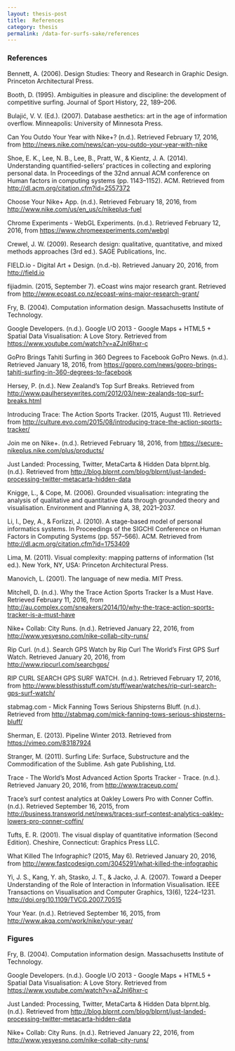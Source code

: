 ```yaml
---
layout: thesis-post
title:  References
category: thesis
permalink: /data-for-surfs-sake/references
---
```


### References

Bennett, A. (2006). Design Studies: Theory and Research in Graphic Design. Princeton Architectural Press.

Booth, D. (1995). Ambiguities in pleasure and discipline: the development of competitive surfing. Journal of Sport History, 22, 189–206.

Bulajić, V. V. (Ed.). (2007). Database aesthetics: art in the age of information overflow. Minneapolis: University of Minnesota Press.

Can You Outdo Your Year with Nike+? (n.d.). Retrieved February 17, 2016, from http://news.nike.com/news/can-you-outdo-your-year-with-nike

Shoe, E. K., Lee, N. B., Lee, B., Pratt, W., & Kientz, J. A. (2014). Understanding quantified-sellers’ practices in collecting and exploring personal data. In Proceedings of the 32nd annual ACM conference on Human factors in computing systems (pp. 1143–1152). ACM. Retrieved from http://dl.acm.org/citation.cfm?id=2557372

Choose Your Nike+ App. (n.d.). Retrieved February 18, 2016, from http://www.nike.com/us/en_us/c/nikeplus-fuel

Chrome Experiments - WebGL Experiments. (n.d.). Retrieved February 12, 2016, from https://www.chromeexperiments.com/webgl

Crewel, J. W. (2009). Research design: qualitative, quantitative, and mixed methods approaches (3rd ed.). SAGE Publications, Inc.

FIELD.io - Digital Art + Design. (n.d.-b). Retrieved January 20, 2016, from http://field.io

fijiadmin. (2015, September 7). eCoast wins major research grant. Retrieved from http://www.ecoast.co.nz/ecoast-wins-major-research-grant/

Fry, B. (2004). Computation information design. Massachusetts Institute of Technology.

Google Developers. (n.d.). Google I/O 2013 - Google Maps + HTML5 + Spatial Data Visualisation: A Love Story. Retrieved from https://www.youtube.com/watch?v=aZJnI6hxr-c

GoPro Brings Tahiti Surfing in 360 Degrees to Facebook GoPro News. (n.d.). Retrieved January 18, 2016, from https://gopro.com/news/gopro-brings-tahiti-surfing-in-360-degrees-to-facebook

Hersey, P. (n.d.). New Zealand’s Top Surf Breaks. Retrieved from http://www.paulherseywrites.com/2012/03/new-zealands-top-surf-breaks.html

Introducing Trace: The Action Sports Tracker. (2015, August 11). Retrieved from http://culture.evo.com/2015/08/introducing-trace-the-action-sports-tracker/

Join me on Nike+. (n.d.). Retrieved February 18, 2016, from https://secure-nikeplus.nike.com/plus/products/

Just Landed: Processing, Twitter, MetaCarta & Hidden Data blprnt.blg. (n.d.). Retrieved from http://blog.blprnt.com/blog/blprnt/just-landed-processing-twitter-metacarta-hidden-data

Knigge, L., & Cope, M. (2006). Grounded visualisation: integrating the analysis of qualitative and quantitative data through grounded theory and visualisation. Environment and Planning A, 38, 2021–2037.

Li, I., Dey, A., & Forlizzi, J. (2010). A stage-based model of personal informatics systems. In Proceedings of the SIGCHI Conference on Human Factors in Computing Systems (pp. 557–566). ACM. Retrieved from http://dl.acm.org/citation.cfm?id=1753409

Lima, M. (2011). Visual complexity: mapping patterns of information (1st ed.). New York, NY, USA: Princeton Architectural Press.

Manovich, L. (2001). The language of new media. MIT Press.

Mitchell, D. (n.d.). Why the Trace Action Sports Tracker Is a Must Have. Retrieved February 11, 2016, from http://au.complex.com/sneakers/2014/10/why-the-trace-action-sports-tracker-is-a-must-have

Nike+ Collab: City Runs. (n.d.). Retrieved January 22, 2016, from http://www.yesyesno.com/nike-collab-city-runs/

Rip Curl. (n.d.). Search GPS Watch by Rip Curl The World’s First GPS Surf Watch. Retrieved January 20, 2016, from http://www.ripcurl.com/searchgps/

RIP CURL SEARCH GPS SURF WATCH. (n.d.). Retrieved February 17, 2016, from http://www.blessthisstuff.com/stuff/wear/watches/rip-curl-search-gps-surf-watch/

stabmag.com - Mick Fanning Tows Serious Shipsterns Bluff. (n.d.). Retrieved from http://stabmag.com/mick-fanning-tows-serious-shipsterns-bluff/

Sherman, E. (2013). Pipeline Winter 2013. Retrieved from https://vimeo.com/83187924

Stranger, M. (2011). Surfing Life: Surface, Substructure and the Commodification of the Sublime. Ash gate Publishing, Ltd.

Trace - The World’s Most Advanced Action Sports Tracker - Trace. (n.d.). Retrieved January 20, 2016, from http://www.traceup.com/

Trace’s surf contest analytics at Oakley Lowers Pro with Conner Coffin. (n.d.). Retrieved September 16, 2015, from http://business.transworld.net/news/traces-surf-contest-analytics-oakley-lowers-pro-conner-coffin/

Tufts, E. R. (2001). The visual display of quantitative information (Second Edition). Cheshire, Connecticut: Graphics Press LLC.

What Killed The Infographic? (2015, May 6). Retrieved January 20, 2016, from http://www.fastcodesign.com/3045291/what-killed-the-infographic

Yi, J. S., Kang, Y. ah, Stasko, J. T., & Jacko, J. A. (2007). Toward a Deeper Understanding of the Role of Interaction in Information Visualisation. IEEE Transactions on Visualisation and Computer Graphics, 13(6), 1224–1231. http://doi.org/10.1109/TVCG.2007.70515

Your Year. (n.d.). Retrieved September 16, 2015, from http://www.akqa.com/work/nike/your-year/

### Figures

Fry, B. (2004). Computation information design. Massachusetts Institute of Technology.

Google Developers. (n.d.). Google I/O 2013 - Google Maps + HTML5 + Spatial Data Visualisation: A Love Story. Retrieved from https://www.youtube.com/watch?v=aZJnI6hxr-c

Just Landed: Processing, Twitter, MetaCarta & Hidden Data blprnt.blg. (n.d.). Retrieved from http://blog.blprnt.com/blog/blprnt/just-landed-processing-twitter-metacarta-hidden-data

Nike+ Collab: City Runs. (n.d.). Retrieved January 22, 2016, from http://www.yesyesno.com/nike-collab-city-runs/